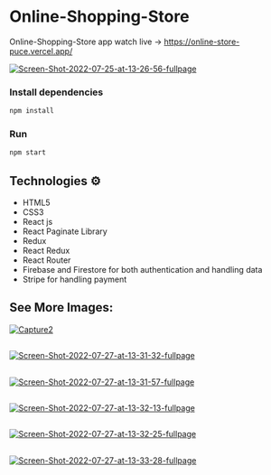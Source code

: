 # Online-Shopping-Store 
 
Online-Shopping-Store app watch live -> https://online-store-puce.vercel.app/

<a href="https://ibb.co/sbwjVLY"><img src="https://i.ibb.co/RY02DLw/Screen-Shot-2022-07-25-at-13-26-56-fullpage.png" alt="Screen-Shot-2022-07-25-at-13-26-56-fullpage" border="0"></a> 

### Install dependencies

```bash
npm install 
``` 

### Run 

```bash   
npm start
```
    
## Technologies ⚙️   
 
* HTML5   
* CSS3 
* React js
* React Paginate Library
* Redux
* React Redux
* React Router
* Firebase and Firestore for both authentication and handling data
* Stripe for handling payment 

## See More Images:  

<a href="https://ibb.co/vL6vjHJ"><img src="https://i.ibb.co/RQk4D9C/Capture2.jpg" alt="Capture2" border="0"></a>
##
<a href="https://ibb.co/5Fb667d"><img src="https://i.ibb.co/ySHXX3D/Screen-Shot-2022-07-27-at-13-31-32-fullpage.png" alt="Screen-Shot-2022-07-27-at-13-31-32-fullpage" border="0"></a>
##
<a href="https://ibb.co/yF5RT0w"><img src="https://i.ibb.co/HTY2v7W/Screen-Shot-2022-07-27-at-13-31-57-fullpage.png" alt="Screen-Shot-2022-07-27-at-13-31-57-fullpage" border="0"></a>
##
<a href="https://ibb.co/H2vcgfZ"><img src="https://i.ibb.co/rtPByR9/Screen-Shot-2022-07-27-at-13-32-13-fullpage.png" alt="Screen-Shot-2022-07-27-at-13-32-13-fullpage" border="0"></a>
##
<a href="https://ibb.co/cb9tkhz"><img src="https://i.ibb.co/JxT2mjX/Screen-Shot-2022-07-27-at-13-32-25-fullpage.png" alt="Screen-Shot-2022-07-27-at-13-32-25-fullpage" border="0"></a>
##
<a href="https://ibb.co/KhpqY94"><img src="https://i.ibb.co/H4fz0rw/Screen-Shot-2022-07-27-at-13-33-28-fullpage.png" alt="Screen-Shot-2022-07-27-at-13-33-28-fullpage" border="0"></a>
